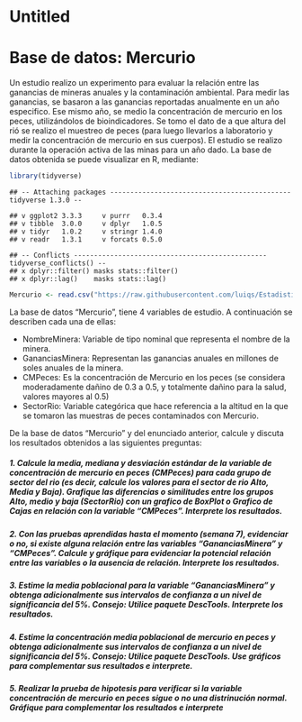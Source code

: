 Untitled
================

# Base de datos: Mercurio

Un estudio realizo un experimento para evaluar la relación entre las
ganancias de mineras anuales y la contaminación ambiental. Para medir
las ganancias, se basaron a las ganancias reportadas anualmente en un
año especifico. Ese mismo año, se medio la concentración de mercurio en
los peces, utilizándolos de bioindicadores. Se tomo el dato de a que
altura del rió se realizo el muestreo de peces (para luego llevarlos a
laboratorio y medir la concentración de mercurio en sus cuerpos). El
estudio se realizo durante la operación activa de las minas para un año
dado. La base de datos obtenida se puede visualizar en R, mediante:

``` r
library(tidyverse)
```

    ## -- Attaching packages --------------------------------------------- tidyverse 1.3.0 --

    ## v ggplot2 3.3.3     v purrr   0.3.4
    ## v tibble  3.0.0     v dplyr   1.0.5
    ## v tidyr   1.0.2     v stringr 1.4.0
    ## v readr   1.3.1     v forcats 0.5.0

    ## -- Conflicts ------------------------------------------------ tidyverse_conflicts() --
    ## x dplyr::filter() masks stats::filter()
    ## x dplyr::lag()    masks stats::lag()

``` r
Mercurio <- read.csv("https://raw.githubusercontent.com/luiqs/Estadistica-Aplicada/main/PDB/Mercurio.csv")
```

La base de datos “Mercurio”, tiene 4 variables de estudio. A
continuación se describen cada una de ellas:

-   NombreMinera: Variable de tipo nominal que representa el nombre de
    la minera.
-   GananciasMinera: Representan las ganancias anuales en millones de
    soles anuales de la minera.
-   CMPeces: Es la concentración de Mercurio en los peces (se considera
    moderadamente dañino de 0.3 a 0.5, y totalmente dañino para la
    salud, valores mayores al 0.5)
-   SectorRio: Variable categórica que hace referencia a la altitud en
    la que se tomaron las muestras de peces contaminados con Mercurio.

De la base de datos “Mercurio” y del enunciado anterior, calcule y
discuta los resultados obtenidos a las siguientes preguntas:

##### 1. Calcule la media, mediana y desviación estándar de la variable de concentración de mercurio en peces (CMPeces) para cada grupo de sector del rio (es decir, calcule los valores para el sector de rio Alto, Media y Baja). Grafique las diferencias o similitudes entre los grupos Alto, medio y baja (SectorRio) con un grafico de BoxPlot o Grafico de Cajas en relación con la variable “CMPeces”. **Interprete los resultados**.

##### 2. Con las pruebas aprendidas hasta el momento (semana 7), evidenciar o no, si existe alguna relación entre las variables “GananciasMinera” y “CMPeces”. Calcule y gráfique para evidenciar la potencial relación entre las variables o la ausencia de relación. **Interprete los resultados**.

##### 3. Estime la media poblacional para la variable “GananciasMinera” y obtenga adicionalmente sus intervalos de confianza a un nivel de significancia del 5%. Consejo: Utilice paquete DescTools. **Interprete los resultados**.

##### 4. Estime la concentración media poblacional de mercurio en peces y obtenga adicionalmente sus intervalos de confianza a un nivel de significancia del 5%. Consejo: Utilice paquete DescTools. **Use gráficos para complementar sus resultados e interprete**.

##### 5. Realizar la prueba de hipotesis para verificar si la variable concentración de mercurio en peces sigue o no una distrinución normal. **Gráfique para complementar los resultados e interprete**

